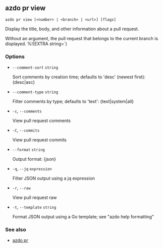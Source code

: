 ## azdo pr view
```
azdo pr view [<number> | <branch> | <url>] [flags]
```
Display the title, body, and other information about a pull request.

Without an argument, the pull request that belongs to the current branch
is displayed.
%!(EXTRA string=`)
### Options


* `--comment-sort` `string`

	Sort comments by creation time; defaults to &#39;desc&#39; (newest first): {desc|asc}

* `--comment-type` `string`

	Filter comments by type; defaults to &#39;text&#39;: {text|system|all}

* `-c`, `--comments`

	View pull request comments

* `-C`, `--commits`

	View pull request commits

* `--format` `string`

	Output format: {json}

* `-q`, `--jq` `expression`

	Filter JSON output using a jq expression

* `-r`, `--raw`

	View pull request raw

* `-t`, `--template` `string`

	Format JSON output using a Go template; see &#34;azdo help formatting&#34;


### See also

* [azdo pr](./azdo_pr.md)
